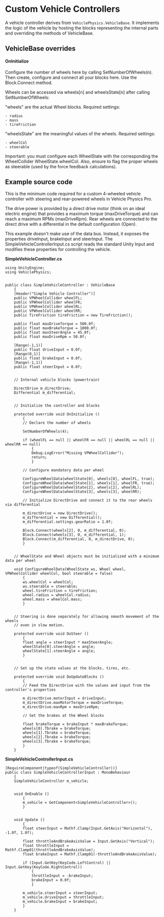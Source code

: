 # Custom Vehicle Controllers

A vehicle controller derives from `VehiclePhysics.VehicleBase`. It implements the logic of the
vehicle by hosting the blocks representing the internal parts and overriding the methods of
VehicleBase.

## VehicleBase overrides

#### OnInitialize

Configure the number of wheels here by calling SetNumberOfWheels(n). Then create, configure and
connect all your blocks here. Use the Block.Connect method.

Wheels can be accessed via wheels[n] and wheelsState[n] after calling SetNumberOfWheels:

"wheels" are the actual Wheel blocks. Required settings:

	- radius
	- mass
	- tireFriction

"wheelsState" are the meaningful values of the wheels. Required settings:

	- wheelCol
	- steerable

Important: you must configure each WheelState with the corresponding the WheelCollider
WheelState.wheelCol. Also, ensure to flag the proper wheels as steerable (used by the force
feedback calculations).


## Example source code

This is the minimum code required for a custom 4-wheeled vehicle controller with steering and
rear-powered wheels in Vehicle Physics Pro.

The drive power is provided by a direct drive motor (think on an ideal electric engine) that
provides a maximum torque (maxDriveTorque) and can reach a maximum RPMs (maxDriveRpm). Rear
wheels are connected to the direct drive with a differential in the default configuration (Open).

This example doesn't make use of the data bus. Instead, it exposes the properties driveInput,
brakeInput and steerInput. The SimpleVehicleControllerInput.cs script reads the standard Unity
Input and modifies these properties for controlling the vehicle.


**SimpleVehicleController.cs**
```
using UnityEngine;
using VehiclePhysics;


public class SimpleVehicleController : VehicleBase
	{
	[Header("Simple Vehicle Controller")]
	public VPWheelCollider wheelFL;
	public VPWheelCollider wheelFR;
	public VPWheelCollider wheelRL;
	public VPWheelCollider wheelRR;
	public TireFriction tireFriction = new TireFriction();

	public float maxDriveTorque = 500.0f;
	public float maxBrakeTorque = 1000.0f;
	public float maxSteerAngle = 45.0f;
	public float maxDriveRpm = 50.0f;

	[Range(-1,1)]
	public float driveInput = 0.0f;
	[Range(0,1)]
	public float brakeInput = 0.0f;
	[Range(-1,1)]
	public float steerInput = 0.0f;


	// Internal vehicle blocks (powertrain)

	DirectDrive m_directDrive;
	Differential m_differential;


	// Initialize the controller and blocks

	protected override void OnInitialize ()
		{
		// Declare the number of wheels

		SetNumberOfWheels(4);

		if (wheelFL == null || wheelFR == null || wheelRL == null || wheelRR == null)
			{
			Debug.LogError("Missing VPWheelCollider");
			return;
			}

		// Configure mandatory data per wheel

		ConfigureWheelData(wheelState[0], wheels[0], wheelFL, true);
		ConfigureWheelData(wheelState[1], wheels[1], wheelFR, true);
		ConfigureWheelData(wheelState[2], wheels[2], wheelRL);
		ConfigureWheelData(wheelState[3], wheels[3], wheelRR);

		// Initialize DirectDrive and connect it to the rear wheels via differential

		m_directDrive = new DirectDrive();
		m_differential = new Differential();
		m_differential.settings.gearRatio = 1.0f;

		Block.Connect(wheels[2], 0, m_differential, 0);
		Block.Connect(wheels[3], 0, m_differential, 1);
		Block.Connect(m_differential, 0, m_directDrive, 0);
		}


	// WheelState and Wheel objects must be initialized with a minimum data per wheel

	void ConfigureWheelData(WheelState ws, Wheel wheel, VPWheelCollider wheelCol, bool steerable = false)
		{
		ws.wheelCol = wheelCol;
		ws.steerable = steerable;
		wheel.tireFriction = tireFriction;
		wheel.radius = wheelCol.radius;
		wheel.mass = wheelCol.mass;
		}


	// Steering is done separately for allowing smooth movement of the wheels
	// even in slow motion.

	protected override void DoSteer ()
		{
		float angle = steerInput * maxSteerAngle;
		wheelState[0].steerAngle = angle;
		wheelState[1].steerAngle = angle;
		}


	// Set up the state values at the blocks, tires, etc.

	protected override void DoUpdateBlocks ()
		{
		// Feed the DirectDrive with the values and input from the controller's properties

		m_directDrive.motorInput = driveInput;
		m_directDrive.maxMotorTorque = maxDriveTorque;
		m_directDrive.maxRpm = maxDriveRpm;

		// Set the brakes at the Wheel blocks

		float brakeTorque = brakeInput * maxBrakeTorque;
		wheels[0].Tbrake = brakeTorque;
		wheels[1].Tbrake = brakeTorque;
		wheels[2].Tbrake = brakeTorque;
		wheels[3].Tbrake = brakeTorque;
		}
	}
```

**SimpleVehicleControllerInput.cs**
```
[RequireComponent(typeof(SimpleVehicleController))]
public class SimpleVehicleControllerInput : MonoBehaviour
	{
	SimpleVehicleController m_vehicle;


	void OnEnable ()
		{
		m_vehicle = GetComponent<SimpleVehicleController>();
		}


	void Update ()
		{
		float steerInput = Mathf.Clamp(Input.GetAxis("Horizontal"), -1.0f, 1.0f);

		float throttleAndBrakeAxisValue = Input.GetAxis("Vertical");
		float throttleInput = Mathf.Clamp01(throttleAndBrakeAxisValue);
		float brakeInput = Mathf.Clamp01(-throttleAndBrakeAxisValue);

		if (Input.GetKey(KeyCode.LeftControl) || Input.GetKey(KeyCode.RightControl))
			{
			throttleInput = -brakeInput;
			brakeInput = 0.0f;
			}

		m_vehicle.steerInput = steerInput;
		m_vehicle.driveInput = throttleInput;
		m_vehicle.brakeInput = brakeInput;
		}
	}

```